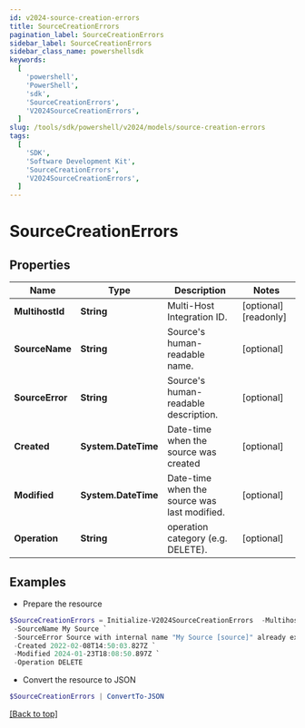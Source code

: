 ```yaml
---
id: v2024-source-creation-errors
title: SourceCreationErrors
pagination_label: SourceCreationErrors
sidebar_label: SourceCreationErrors
sidebar_class_name: powershellsdk
keywords:
  [
    'powershell',
    'PowerShell',
    'sdk',
    'SourceCreationErrors',
    'V2024SourceCreationErrors',
  ]
slug: /tools/sdk/powershell/v2024/models/source-creation-errors
tags:
  [
    'SDK',
    'Software Development Kit',
    'SourceCreationErrors',
    'V2024SourceCreationErrors',
  ]
---
```


# SourceCreationErrors

## Properties

| Name | Type | Description | Notes |
| --- | --- | --- | --- |
| **MultihostId** | **String** | Multi-Host Integration ID. | [optional] [readonly] |
| **SourceName** | **String** | Source's human-readable name. | [optional] |
| **SourceError** | **String** | Source's human-readable description. | [optional] |
| **Created** | **System.DateTime** | Date-time when the source was created | [optional] |
| **Modified** | **System.DateTime** | Date-time when the source was last modified. | [optional] |
| **Operation** | **String** | operation category (e.g. DELETE). | [optional] |

## Examples

- Prepare the resource

```powershell
$SourceCreationErrors = Initialize-V2024SourceCreationErrors  -MultihostId 2c91808568c529c60168cca6f90c1324 `
 -SourceName My Source `
 -SourceError Source with internal name "My Source [source]" already exists. `
 -Created 2022-02-08T14:50:03.827Z `
 -Modified 2024-01-23T18:08:50.897Z `
 -Operation DELETE
```

- Convert the resource to JSON

```powershell
$SourceCreationErrors | ConvertTo-JSON
```

[[Back to top]](#)
